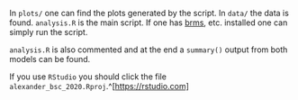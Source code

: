 
In `plots/` one can find the plots generated by the script.
In `data/` the data is found.
`analysis.R` is the main script. If one has [brms](https://github.com/paul-buerkner/brms), etc. installed one can simply run the script.

`analysis.R` is also commented and at the end a `summary()` output from both models can be found.

If you use `RStudio` you should click the file `alexander_bsc_2020.Rproj`.^[https://rstudio.com]
